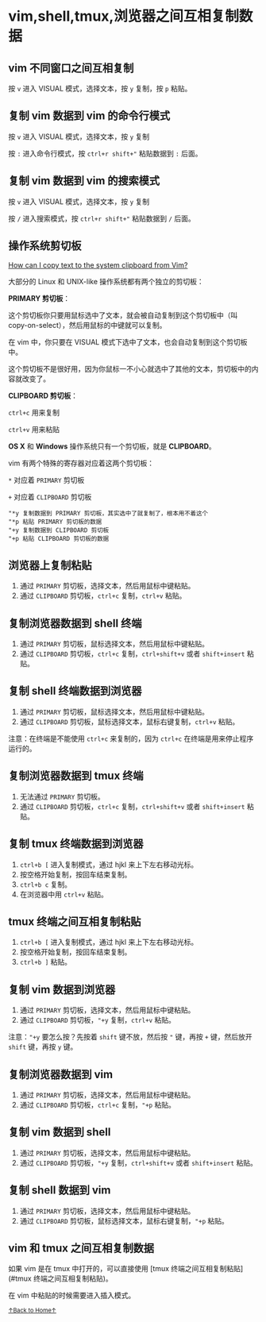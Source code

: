 # vim,shell,tmux,浏览器之间互相复制数据

## vim 不同窗口之间互相复制

按 `v` 进入 VISUAL 模式，选择文本，按 `y` 复制，按 `p` 粘贴。

## 复制 vim 数据到 vim 的命令行模式

按 `v` 进入 VISUAL 模式，选择文本，按 `y` 复制

按 `:` 进入命令行模式，按 `ctrl+r shift+"` 粘贴数据到 `:` 后面。

## 复制 vim 数据到 vim 的搜索模式

按 `v` 进入 VISUAL 模式，选择文本，按 `y` 复制

按 `/` 进入搜索模式，按 `ctrl+r shift+"` 粘贴数据到 `/` 后面。

## 操作系统剪切板

[How can I copy text to the system clipboard from Vim?](https://vi.stackexchange.com/questions/84/how-can-i-copy-text-to-the-system-clipboard-from-vim)

大部分的 Linux 和 UNIX-like 操作系统都有两个独立的剪切板：

**PRIMARY 剪切板**：

这个剪切板你只要用鼠标选中了文本，就会被自动复制到这个剪切板中（叫 copy-on-select），然后用鼠标的中键就可以复制。

在 vim 中，你只要在 VISUAL 模式下选中了文本，也会自动复制到这个剪切板中。

这个剪切板不是很好用，因为你鼠标一不小心就选中了其他的文本，剪切板中的内容就改变了。

**CLIPBOARD 剪切板**：

`ctrl+c` 用来复制

`ctrl+v` 用来粘贴

**OS X** 和 **Windows** 操作系统只有一个剪切板，就是 **CLIPBOARD**。

vim 有两个特殊的寄存器对应着这两个剪切板：

`*` 对应着 `PRIMARY` 剪切板

`+` 对应着 `CLIPBOARD` 剪切板

```
"*y 复制数据到 PRIMARY 剪切板，其实选中了就复制了，根本用不着这个
"*p 粘贴 PRIMARY 剪切板的数据
"+y 复制数据到 CLIPBOARD 剪切板
"+p 粘贴 CLIPBOARD 剪切板的数据
```

## 浏览器上复制粘贴

1. 通过 `PRIMARY` 剪切板，选择文本，然后用鼠标中键粘贴。
2. 通过 `CLIPBOARD` 剪切板，`ctrl+c` 复制，`ctrl+v` 粘贴。

## 复制浏览器数据到 shell 终端

1. 通过 `PRIMARY` 剪切板，鼠标选择文本，然后用鼠标中键粘贴。
2. 通过 `CLIPBOARD` 剪切板，`ctrl+c` 复制，`ctrl+shift+v` 或者 `shift+insert` 粘贴。

## 复制 shell 终端数据到浏览器

1. 通过 `PRIMARY` 剪切板，鼠标选择文本，然后用鼠标中键粘贴。
2. 通过 `CLIPBOARD` 剪切板，鼠标选择文本，鼠标右键复制，`ctrl+v` 粘贴。

注意：在终端是不能使用 `ctrl+c` 来复制的，因为 `ctrl+c` 在终端是用来停止程序运行的。

## 复制浏览器数据到 tmux 终端

1. 无法通过 `PRIMARY` 剪切板。
2. 通过 `CLIPBOARD` 剪切板，`ctrl+c` 复制，`ctrl+shift+v` 或者 `shift+insert` 粘贴。

## 复制 tmux 终端数据到浏览器

1. `ctrl+b [` 进入复制模式，通过 hjkl 来上下左右移动光标。
2. 按空格开始复制，按回车结束复制。
3. `ctrl+b c` 复制。
4. 在浏览器中用 `ctrl+v` 粘贴。

## tmux 终端之间互相复制粘贴

1. `ctrl+b [` 进入复制模式，通过 hjkl 来上下左右移动光标。
2. 按空格开始复制，按回车结束复制。
3. `ctrl+b ]` 粘贴。

## 复制 vim 数据到浏览器

1. 通过 `PRIMARY` 剪切板，选择文本，然后用鼠标中键粘贴。
2. 通过 `CLIPBOARD` 剪切板，`"+y` 复制，`ctrl+v` 粘贴。

注意：`"+y` 要怎么按？先按着 `shift` 键不放，然后按 `"` 键，再按 `+`
键，然后放开 `shift` 键，再按 `y` 键。

## 复制浏览器数据到 vim

1. 通过 `PRIMARY` 剪切板，选择文本，然后用鼠标中键粘贴。
2. 通过 `CLIPBOARD` 剪切板，`ctrl+c` 复制，`"+p` 粘贴。

## 复制 vim 数据到 shell

1. 通过 `PRIMARY` 剪切板，选择文本，然后用鼠标中键粘贴。
2. 通过 `CLIPBOARD` 剪切板，`"+y` 复制，`ctrl+shift+v` 或者 `shift+insert` 粘贴。

## 复制 shell 数据到 vim

1. 通过 `PRIMARY` 剪切板，选择文本，然后用鼠标中键粘贴。
2. 通过 `CLIPBOARD` 剪切板，鼠标选择文本，鼠标右键复制，`"+p` 粘贴。

## vim 和 tmux 之间互相复制数据

如果 vim 是在 tmux 中打开的，可以直接使用 [tmux 终端之间互相复制粘贴](#tmux 终端之间互相复制粘贴)。

在 vim 中粘贴的时候需要进入插入模式。

<a href='https://github.com/MDGSF/MyVim'><small>↑Back to Home↑</small></a>

